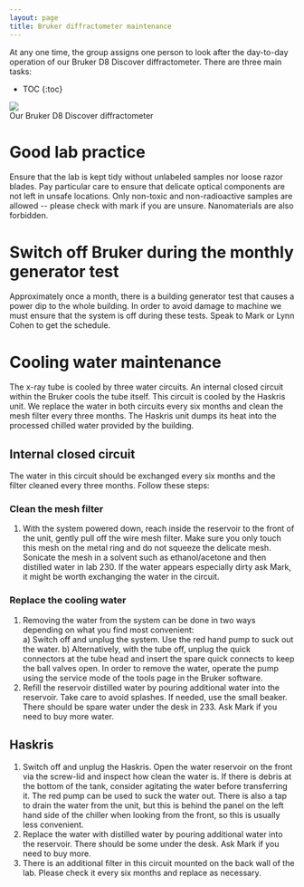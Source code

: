 ```yaml
---
layout: page
title: Bruker diffractometer maintenance
---
```


At any one time, the group assigns one person to look after the day-to-day operation of our Bruker D8 Discover diffractometer. There are three main tasks:
* TOC
{:toc}

<div class="img_row">
    <img class="col two left" src="{{ site.baseurl }}/assets/img/Bruker.jpg">
</div>
<div class="col two left caption">
    Our Bruker D8 Discover diffractometer
</div>

# Good lab practice
Ensure that the lab is kept tidy without unlabeled samples nor loose razor blades. Pay particular care to ensure that delicate optical components are not left in unsafe locations. Only non-toxic and non-radioactive samples are allowed -- please check with mark if you are unsure. Nanomaterials are also forbidden.

# Switch off Bruker during the monthly generator test
Approximately once a month, there is a building generator test that causes a power dip to the whole building. In order to avoid damage to machine we must ensure that the system is off during these tests. Speak to Mark or Lynn Cohen to get the schedule.

# Cooling water maintenance
The x-ray tube is cooled by three water circuits. An internal closed circuit within the Bruker cools the tube itself. This circuit is cooled by the Haskris unit. We replace the water in both circuits every six months and clean the mesh filter every three months. The Haskris unit dumps its heat into the processed chilled water provided by the building.
## Internal closed circuit
The water in this circuit should be exchanged every six months and the filter cleaned every three months. Follow these steps:  

### Clean the mesh filter
1. With the system powered down, reach inside the reservoir to the front of the unit, gently pull off the wire mesh filter. Make sure you only touch this mesh on the metal ring and do not squeeze the delicate mesh. Sonicate the mesh in a solvent such as ethanol/acetone and then distilled water in lab 230. If the water appears especially dirty ask Mark, it might be worth exchanging the water in the circuit.  

### Replace the cooling water
1. Removing the water from the system can be done in two ways depending on what you find most convenient:  
a) Switch off and unplug the system. Use the red hand pump to suck out the water. 
b) Alternatively, with the tube off, unplug the quick connectors at the tube head and insert the spare quick connects to keep the ball valves open. In order to remove the water, operate the pump using the service mode of the tools page in the Bruker software.
1. Refill the reservoir distilled water by pouring additional water into the reservoir. Take care to avoid splashes. If needed, use the small beaker. There should be spare water under the desk in 233. Ask Mark if you need to buy more water.

## Haskris
1. Switch off and unplug the Haskris. Open the water reservoir on the front via the screw-lid and inspect how clean the water is. If there is debris at the bottom of the tank, consider agitating the water before transferring it. The red pump can be used to suck the water out. There is also a tap to drain the water from the unit, but this is behind the panel on the left hand side of the chiller when looking from the front, so this is usually less convenient.
1. Replace the water with distilled water by pouring additional water into the reservoir. There should be some under the desk. Ask Mark if you need to buy more.
1. There is an additional filter in this circuit mounted on the back wall of the lab. Please check it every six months and replace as necessary.
